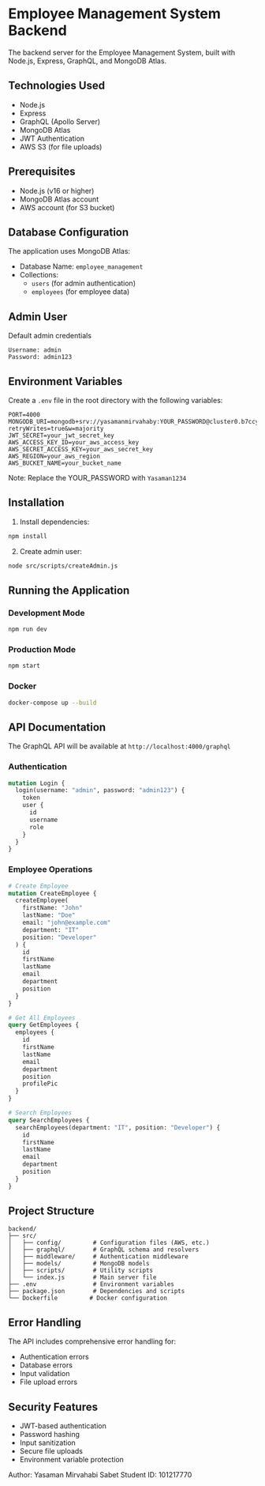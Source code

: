 # Employee Management System Backend

The backend server for the Employee Management System, built with Node.js, Express, GraphQL, and MongoDB Atlas.

## Technologies Used

- Node.js
- Express
- GraphQL (Apollo Server)
- MongoDB Atlas
- JWT Authentication
- AWS S3 (for file uploads)

## Prerequisites

- Node.js (v16 or higher)
- MongoDB Atlas account
- AWS account (for S3 bucket)

## Database Configuration

The application uses MongoDB Atlas:
- Database Name: `employee_management`
- Collections: 
  - `users` (for admin authentication)
  - `employees` (for employee data)

## Admin User

Default admin credentials 
```
Username: admin
Password: admin123
```

## Environment Variables

Create a `.env` file in the root directory with the following variables:

```env
PORT=4000
MONGODB_URI=mongodb+srv://yasamanmirvahaby:YOUR_PASSWORD@cluster0.b7ccyfh.mongodb.net/employee_management?retryWrites=true&w=majority
JWT_SECRET=your_jwt_secret_key
AWS_ACCESS_KEY_ID=your_aws_access_key
AWS_SECRET_ACCESS_KEY=your_aws_secret_key
AWS_REGION=your_aws_region
AWS_BUCKET_NAME=your_bucket_name
```


Note: Replace the YOUR_PASSWORD with `Yasaman1234`


## Installation

1. Install dependencies:
```bash
npm install
```

2. Create admin user:
```bash
node src/scripts/createAdmin.js
```

## Running the Application

### Development Mode
```bash
npm run dev
```

### Production Mode
```bash
npm start
```

### Docker
```bash
docker-compose up --build
```

## API Documentation

The GraphQL API will be available at `http://localhost:4000/graphql`

### Authentication

```graphql
mutation Login {
  login(username: "admin", password: "admin123") {
    token
    user {
      id
      username
      role
    }
  }
}
```

### Employee Operations

```graphql
# Create Employee
mutation CreateEmployee {
  createEmployee(
    firstName: "John"
    lastName: "Doe"
    email: "john@example.com"
    department: "IT"
    position: "Developer"
  ) {
    id
    firstName
    lastName
    email
    department
    position
  }
}

# Get All Employees
query GetEmployees {
  employees {
    id
    firstName
    lastName
    email
    department
    position
    profilePic
  }
}

# Search Employees
query SearchEmployees {
  searchEmployees(department: "IT", position: "Developer") {
    id
    firstName
    lastName
    email
    department
    position
  }
}
```

## Project Structure

```
backend/
├── src/
│   ├── config/         # Configuration files (AWS, etc.)
│   ├── graphql/        # GraphQL schema and resolvers
│   ├── middleware/     # Authentication middleware
│   ├── models/         # MongoDB models
│   ├── scripts/        # Utility scripts
│   └── index.js        # Main server file
├── .env                # Environment variables
├── package.json        # Dependencies and scripts
└── Dockerfile         # Docker configuration
```

## Error Handling

The API includes comprehensive error handling for:
- Authentication errors
- Database errors
- Input validation
- File upload errors

## Security Features

- JWT-based authentication
- Password hashing
- Input sanitization
- Secure file uploads
- Environment variable protection


Author: 
Yasaman Mirvahabi Sabet
Student ID: 101217770